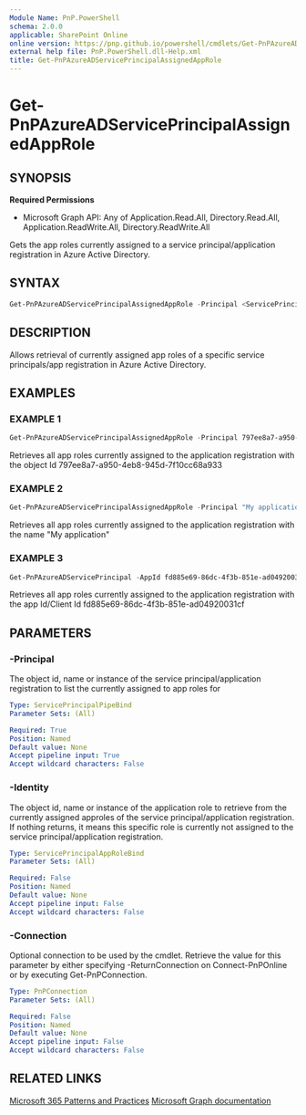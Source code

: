 ```yaml
---
Module Name: PnP.PowerShell
schema: 2.0.0
applicable: SharePoint Online
online version: https://pnp.github.io/powershell/cmdlets/Get-PnPAzureADServicePrincipalAssignedAppRole.html
external help file: PnP.PowerShell.dll-Help.xml
title: Get-PnPAzureADServicePrincipalAssignedAppRole
---
```

  
# Get-PnPAzureADServicePrincipalAssignedAppRole

## SYNOPSIS

**Required Permissions**

  *  Microsoft Graph API: Any of Application.Read.All, Directory.Read.All, Application.ReadWrite.All, Directory.ReadWrite.All

Gets the app roles currently assigned to a service principal/application registration in Azure Active Directory.

## SYNTAX

```powershell
Get-PnPAzureADServicePrincipalAssignedAppRole -Principal <ServicePrincipalPipeBind> [-Identity <ServicePrincipalAppRoleBind>] [-Connection <PnPConnection>]
```

## DESCRIPTION

Allows retrieval of currently assigned app roles of a specific service principals/app registration in Azure Active Directory.

## EXAMPLES

### EXAMPLE 1
```powershell
Get-PnPAzureADServicePrincipalAssignedAppRole -Principal 797ee8a7-a950-4eb8-945d-7f10cc68a933
```

Retrieves all app roles currently assigned to the application registration with the object Id 797ee8a7-a950-4eb8-945d-7f10cc68a933

### EXAMPLE 2
```powershell
Get-PnPAzureADServicePrincipalAssignedAppRole -Principal "My application"
```

Retrieves all app roles currently assigned to the application registration with the name "My application"

### EXAMPLE 3
```powershell
Get-PnPAzureADServicePrincipal -AppId fd885e69-86dc-4f3b-851e-ad04920031cf | Get-PnPAzureADServicePrincipalAssignedAppRole
```

Retrieves all app roles currently assigned to the application registration with the app Id/Client Id fd885e69-86dc-4f3b-851e-ad04920031cf

## PARAMETERS

### -Principal
The object id, name or instance of the service principal/application registration to list the currently assigned to app roles for

```yaml
Type: ServicePrincipalPipeBind
Parameter Sets: (All)

Required: True
Position: Named
Default value: None
Accept pipeline input: True
Accept wildcard characters: False
```

### -Identity
The object id, name or instance of the application role to retrieve from the currently assigned approles of the service principal/application registration. If nothing returns, it means this specific role is currently not assigned to the service principal/application registration.

```yaml
Type: ServicePrincipalAppRoleBind
Parameter Sets: (All)

Required: False
Position: Named
Default value: None
Accept pipeline input: False
Accept wildcard characters: False
```

### -Connection
Optional connection to be used by the cmdlet. Retrieve the value for this parameter by either specifying -ReturnConnection on Connect-PnPOnline or by executing Get-PnPConnection.

```yaml
Type: PnPConnection
Parameter Sets: (All)

Required: False
Position: Named
Default value: None
Accept pipeline input: False
Accept wildcard characters: False
```

## RELATED LINKS

[Microsoft 365 Patterns and Practices](https://aka.ms/m365pnp)
[Microsoft Graph documentation](https://learn.microsoft.com/graph/api/serviceprincipal-list-approleassignments)